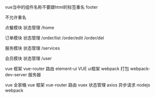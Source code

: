 vue当中的组件名称不要跟html的标签重名
footer <footer> 不允许重名

点餐模块  状态管理
/home

订单模块 状态管理
/order/list
/order/edit
/order/del

服务模块 状态管理
/services

会员模块 状态管理
/user



vue 框架
vue-router 路由
element-ui  VUE ui框架
webpack 打包
webpack-dev-server 服务器

vue 全家桶
  vue 框架
  vue-router 路由
  vuex 状态管理
  axios 异步请求
  nodejs 
  webpack